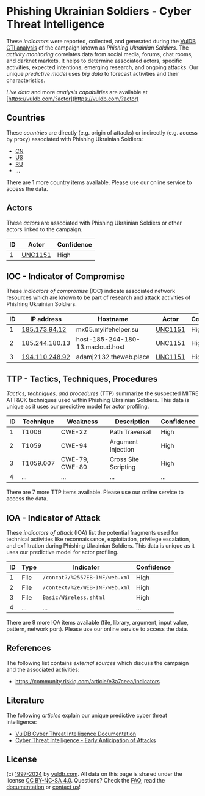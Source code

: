 # Phishing Ukrainian Soldiers - Cyber Threat Intelligence

These _indicators_ were reported, collected, and generated during the [VulDB CTI analysis](https://vuldb.com/?kb.cti) of the campaign known as _Phishing Ukrainian Soldiers_. The _activity monitoring_ correlates data from social media, forums, chat rooms, and darknet markets. It helps to determine associated actors, specific activities, expected intentions, emerging research, and ongoing attacks. Our unique _predictive model_ uses _big data_ to forecast activities and their characteristics.

_Live data_ and more _analysis capabilities_ are available at [https://vuldb.com/?actor](https://vuldb.com/?actor)

## Countries

These _countries_ are directly (e.g. origin of attacks) or indirectly (e.g. access by proxy) associated with Phishing Ukrainian Soldiers:

* [CN](https://vuldb.com/?country.cn)
* [US](https://vuldb.com/?country.us)
* [RU](https://vuldb.com/?country.ru)
* ...

There are 1 more country items available. Please use our online service to access the data.

## Actors

These _actors_ are associated with Phishing Ukrainian Soldiers or other actors linked to the campaign.

ID | Actor | Confidence
-- | ----- | ----------
1 | [UNC1151](https://vuldb.com/?actor.unc1151) | High

## IOC - Indicator of Compromise

These _indicators of compromise_ (IOC) indicate associated network resources which are known to be part of research and attack activities of Phishing Ukrainian Soldiers.

ID | IP address | Hostname | Actor | Confidence
-- | ---------- | -------- | ----- | ----------
1 | [185.173.94.12](https://vuldb.com/?ip.185.173.94.12) | mx05.mylifehelper.su | [UNC1151](https://vuldb.com/?actor.unc1151) | High
2 | [185.244.180.13](https://vuldb.com/?ip.185.244.180.13) | host-185-244-180-13.macloud.host | [UNC1151](https://vuldb.com/?actor.unc1151) | High
3 | [194.110.248.92](https://vuldb.com/?ip.194.110.248.92) | adamj2132.theweb.place | [UNC1151](https://vuldb.com/?actor.unc1151) | High

## TTP - Tactics, Techniques, Procedures

_Tactics, techniques, and procedures_ (TTP) summarize the suspected MITRE ATT&CK techniques used within Phishing Ukrainian Soldiers. This data is unique as it uses our predictive model for actor profiling.

ID | Technique | Weakness | Description | Confidence
-- | --------- | -------- | ----------- | ----------
1 | T1006 | CWE-22 | Path Traversal | High
2 | T1059 | CWE-94 | Argument Injection | High
3 | T1059.007 | CWE-79, CWE-80 | Cross Site Scripting | High
4 | ... | ... | ... | ...

There are 7 more TTP items available. Please use our online service to access the data.

## IOA - Indicator of Attack

These _indicators of attack_ (IOA) list the potential fragments used for technical activities like reconnaissance, exploitation, privilege escalation, and exfiltration during Phishing Ukrainian Soldiers. This data is unique as it uses our predictive model for actor profiling.

ID | Type | Indicator | Confidence
-- | ---- | --------- | ----------
1 | File | `/concat?/%2557EB-INF/web.xml` | High
2 | File | `/context/%2e/WEB-INF/web.xml` | High
3 | File | `Basic/Wireless.shtml` | High
4 | ... | ... | ...

There are 9 more IOA items available (file, library, argument, input value, pattern, network port). Please use our online service to access the data.

## References

The following list contains _external sources_ which discuss the campaign and the associated activities:

* https://community.riskiq.com/article/e3a7ceea/indicators

## Literature

The following _articles_ explain our unique predictive cyber threat intelligence:

* [VulDB Cyber Threat Intelligence Documentation](https://vuldb.com/?kb.cti)
* [Cyber Threat Intelligence - Early Anticipation of Attacks](https://www.scip.ch/en/?labs.20201022)

## License

(c) [1997-2024](https://vuldb.com/?kb.changelog) by [vuldb.com](https://vuldb.com/?kb.about). All data on this page is shared under the license [CC BY-NC-SA 4.0](https://creativecommons.org/licenses/by-nc-sa/4.0/). Questions? Check the [FAQ](https://vuldb.com/?kb.faq), read the [documentation](https://vuldb.com/?kb) or [contact us](https://vuldb.com/?contact)!
